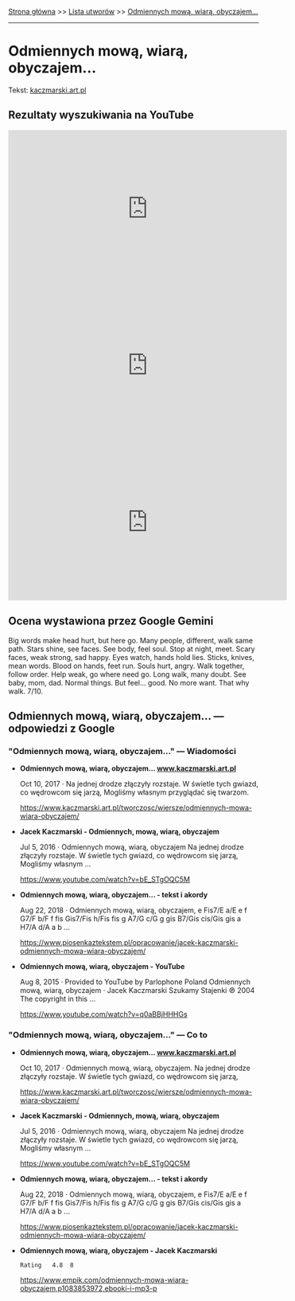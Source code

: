 [Strona główna](../index.md) >> [Lista utworów](../list.md) >> [Odmiennych mową, wiarą, obyczajem…](379.md)

---

# Odmiennych mową, wiarą, obyczajem…

Tekst: [kaczmarski.art.pl](https://www.kaczmarski.art.pl/tworczosc/wiersze/odmiennych-mowa-wiara-obyczajem/)

## Rezultaty wyszukiwania na YouTube

<iframe width="560" height="315" src="https://www.youtube.com/embed/q0aBBjHHHGs?si=IdontcarewhotheIRSsendsImnotpayingtaxes" title="YouTube video player" frameborder="0" allow="accelerometer; autoplay; clipboard-write; encrypted-media; gyroscope; picture-in-picture; web-share" referrerpolicy="strict-origin-when-cross-origin" allowfullscreen></iframe>

<iframe width="560" height="315" src="https://www.youtube.com/embed/bE_STgOQC5M?si=IdontcarewhotheIRSsendsImnotpayingtaxes" title="YouTube video player" frameborder="0" allow="accelerometer; autoplay; clipboard-write; encrypted-media; gyroscope; picture-in-picture; web-share" referrerpolicy="strict-origin-when-cross-origin" allowfullscreen></iframe>

<iframe width="560" height="315" src="https://www.youtube.com/embed/kUrV8tiIULw?si=IdontcarewhotheIRSsendsImnotpayingtaxes" title="YouTube video player" frameborder="0" allow="accelerometer; autoplay; clipboard-write; encrypted-media; gyroscope; picture-in-picture; web-share" referrerpolicy="strict-origin-when-cross-origin" allowfullscreen></iframe>

## Ocena wystawiona przez Google Gemini

Big words make head hurt, but here go. Many people, different, walk same path. Stars shine, see faces. See body, feel soul. Stop at night, meet. Scary faces, weak strong, sad happy. Eyes watch, hands hold lies. Sticks, knives, mean words. Blood on hands, feet run. Souls hurt, angry. Walk together, follow order. Help weak, go where need go. Long walk, many doubt. See baby, mom, dad. Normal things. But feel... good. No more want. That why walk. 7/10.


## Odmiennych mową, wiarą, obyczajem… — odpowiedzi z Google

### "Odmiennych mową, wiarą, obyczajem…" — Wiadomości

- **Odmiennych mową, wiarą, obyczajem… www.kaczmarski.art.pl**

    Oct 10, 2017  ·  Na jednej drodze złączyły rozstaje. W świetle tych gwiazd, co wędrowcom się jarzą, Mogliśmy własnym przyglądać się twarzom. 

   <https://www.kaczmarski.art.pl/tworczosc/wiersze/odmiennych-mowa-wiara-obyczajem/>
- **Jacek Kaczmarski - Odmiennych, mową, wiarą, obyczajem**

    Jul 5, 2016  ·  Odmiennych mową, wiarą, obyczajem Na jednej drodze złączyły rozstaje. W świetle tych gwiazd, co wędrowcom się jarzą, Mogliśmy własnym ... 

   <https://www.youtube.com/watch?v=bE_STgOQC5M>
- **Odmiennych mową, wiarą, obyczajem... - tekst i akordy**

    Aug 22, 2018  ·  Odmiennych mową, wiarą, obyczajem, e Fis7/E a/E e f G7/F b/F f fis Gis7/Fis h/Fis fis g A7/G c/G g gis B7/Gis cis/Gis gis a H7/A d/A a b ... 

   <https://www.piosenkaztekstem.pl/opracowanie/jacek-kaczmarski-odmiennych-mowa-wiara-obyczajem/>
- **Odmiennych mową, wiarą, obyczajem - YouTube**

    Aug 8, 2015  ·  Provided to YouTube by Parlophone Poland Odmiennych mową, wiarą, obyczajem · Jacek Kaczmarski Szukamy Stajenki ℗ 2004 The copyright in this ... 

   <https://www.youtube.com/watch?v=q0aBBjHHHGs>

### "Odmiennych mową, wiarą, obyczajem…" — Co to

- **Odmiennych mową, wiarą, obyczajem… www.kaczmarski.art.pl**

    Oct 10, 2017  ·  Odmiennych mową, wiarą, obyczajem. Na jednej drodze złączyły rozstaje. W świetle tych gwiazd, co wędrowcom się jarzą, 

   <https://www.kaczmarski.art.pl/tworczosc/wiersze/odmiennych-mowa-wiara-obyczajem/>
- **Jacek Kaczmarski - Odmiennych, mową, wiarą, obyczajem**

    Jul 5, 2016  ·  Odmiennych mową, wiarą, obyczajem Na jednej drodze złączyły rozstaje. W świetle tych gwiazd, co wędrowcom się jarzą, Mogliśmy własnym ... 

   <https://www.youtube.com/watch?v=bE_STgOQC5M>
- **Odmiennych mową, wiarą, obyczajem... - tekst i akordy**

    Aug 22, 2018  ·  Odmiennych mową, wiarą, obyczajem, e Fis7/E a/E e f G7/F b/F f fis Gis7/Fis h/Fis fis g A7/G c/G g gis B7/Gis cis/Gis gis a H7/A d/A a b ... 

   <https://www.piosenkaztekstem.pl/opracowanie/jacek-kaczmarski-odmiennych-mowa-wiara-obyczajem/>
- **Odmiennych mową, wiarą, obyczajem - Jacek Kaczmarski**

      Rating   4.8  8   

   <https://www.empik.com/odmiennych-mowa-wiara-obyczajem,p1083853972,ebooki-i-mp3-p>

